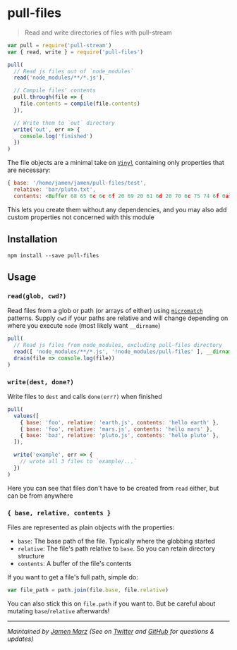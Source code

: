 # pull-files

> Read and write directories of files with pull-stream

```js
var pull = require('pull-stream')
var { read, write } = require('pull-files')

pull(
  // Read js files out of `node_modules`
  read('node_modules/**/*.js'),

  // Compile files' contents
  pull.through(file => {
    file.contents = compile(file.contents)
  }),

  // Write them to `out` directory
  write('out', err => {
    console.log('finished')
  })
)
```

The file objects are a minimal take on [`Vinyl`](https://github.com/gulpjs/vinyl) containing only properties that are necessary:

```js
{ base: '/home/jamen/jamen/pull-files/test',
  relative: 'bar/pluto.txt',
  contents: <Buffer 68 65 6c 6c 6f 20 69 20 61 6d 20 70 6c 75 74 6f 0a> }
```

This lets you create them without any dependencies, and you may also add custom properties not concerned with this module

## Installation

```shell
npm install --save pull-files
```

## Usage

### `read(glob, cwd?)`

Read files from a glob or path (or arrays of either) using [`micromatch`](https://github.com/micromatch/micromatch) patterns.  Supply `cwd` if your paths are relative and will change depending on where you execute `node` (most likely want `__dirname`)

```js
pull(
  // Read js files from node_modules, excluding pull-files directory
  read([ 'node_modules/**/*.js', '!node_modules/pull-files' ], __dirname),
  drain(file => console.log(file))
)
```

### `write(dest, done?)`

Write files to `dest` and calls `done(err?)` when finished

```js
pull(
  values([
    { base: 'foo', relative: 'earth.js', contents: 'hello earth' },
    { base: 'foo', relative: 'mars.js', contents: 'hello mars' },
    { base: 'baz', relative: 'pluto.js', contents: 'hello pluto' },
  ]),

  write('example', err => {
    // wrote all 3 files to `example/...`
  })
)
```

Here you can see that files don't have to be created from `read` either, but can be from anywhere

### `{ base, relative, contents }`

Files are represented as plain objects with the properties:

 - `base`: The base path of the file.  Typically where the globbing started
 - `relative`: The file's path relative to `base`.  So you can retain directory structure
 - `contents`: A buffer of the file's contents

If you want to get a file's full path, simple do:

```js
var file_path = path.join(file.base, file.relative)
```

You can also stick this on `file.path` if you want to.  But be careful about mutating `base`/`relative` afterwards!

---

_Maintained by [Jamen Marz](https://git.io/jamen) (See on [Twitter](https://twitter.com/jamenmarz) and [GitHub](https://github.com/jamen) for questions & updates)_
